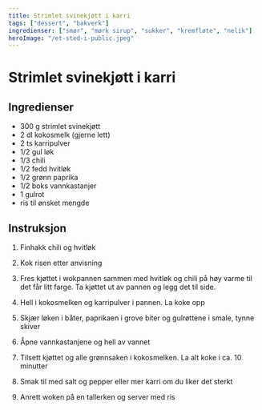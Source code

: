 ```yaml
---
title: Strimlet svinekjøtt i karri
tags: ["dessert", "bakverk"]
ingredienser: ["smør", "mørk sirup", "sukker", "kremfløte", "nelik"]
heroImage: "/et-sted-i-public.jpeg"
---
```


# Strimlet svinekjøtt i karri

## Ingredienser

- 300 g strimlet svinekjøtt
- 2 dl kokosmelk (gjerne lett)
- 2 ts karripulver
- 1/2 gul løk
- 1/3 chili
- 1/2 fedd hvitløk
- 1/2 grønn paprika
- 1/2 boks vannkastanjer
- 1 gulrot
- ris til ønsket mengde

## Instruksjon

1. Finhakk chili og hvitløk

2. Kok risen etter anvisning

3. Fres kjøttet i wokpannen sammen med hvitløk og chili på høy varme til det får litt farge. Ta kjøttet ut av pannen og legg det til side.

4. Hell i kokosmelken og karripulver i pannen. La koke opp

5. Skjær løken i båter, paprikaen i grove biter og gulrøttene i smale, tynne skiver

6. Åpne vannkastanjene og hell av vannet

7. Tilsett kjøttet og alle grønnsaken i kokosmelken. La alt koke i ca. 10 minutter

8. Smak til med salt og pepper eller mer karri om du liker det sterkt

9. Anrett woken på en tallerken og server med ris
